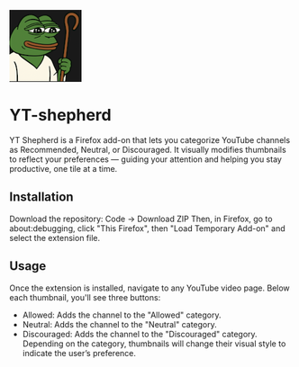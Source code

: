 ![YT Shepherd Icon](icons/pasterz-128.png)

# YT-shepherd
YT Shepherd is a Firefox add-on that lets you categorize YouTube channels as Recommended, Neutral, or Discouraged. It visually modifies thumbnails to reflect your preferences — guiding your attention and helping you stay productive, one tile at a time.

## Installation
Download the repository: Code -> Download ZIP
Then, in Firefox, go to about:debugging, click "This Firefox", then "Load Temporary Add-on" and select the extension file.

## Usage
Once the extension is installed, navigate to any YouTube video page.
Below each thumbnail, you'll see three buttons:
- Allowed: Adds the channel to the "Allowed" category.
- Neutral: Adds the channel to the "Neutral" category.
- Discouraged: Adds the channel to the "Discouraged" category.
Depending on the category, thumbnails will change their visual style to indicate the user’s preference.
